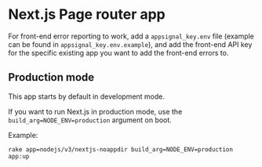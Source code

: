 # Next.js Page router app

For front-end error reporting to work, add a `appsignal_key.env` file (example
can be found in `appsignal_key.env.example`), and add the front-end API key for
the specific existing app you want to add the front-end errors to.

## Production mode

This app starts by default in development mode.

If you want to run Next.js in production mode, use the `build_arg=NODE_ENV=production` argument on boot.

Example:

```
rake app=nodejs/v3/nextjs-noappdir build_arg=NODE_ENV=production app:up
```
